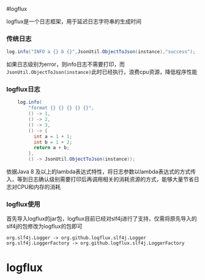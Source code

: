 #logflux

logflux是一个日志框架，用于延迟日志字符串的生成时间

### 传统日志
```java
log.info("INFO a {} b {}",JsonUtil.ObjectToJson(instance),"success");
```
如果日志级别为error，则info日志不需要打印，而`JsonUtil.ObjectToJson(instance)`此时已经执行，浪费cpu资源，降低程序性能

### logflux日志
```java
    log.info(
        "format {} {} {} {} {}",
        () -> 1,
        () -> 2,
        () -> 3,
        () -> {
          int a = 1 + 1;
          int b = 1 + 2;
          return a + b;
        },
        () -> JsonUtil.ObjectToJson(instance));
```
依据Java 8 及以上的lambda表达式特性，将日志参数以lambda表达式的方式传入，等到日志确认级别需要打印后再调用相关的消耗资源的方式，能够大量节省日志对CPU和内存的消耗


### logflux使用

首先导入logflux的jar包，logflux目前已经对slf4j进行了支持，仅需将原先导入的slf4j的包修改为logflux的包即可

`org.slf4j.Logger -> org.github.logflux.slf4j.Logger`
`org.slf4j.LoggerFactory -> org.github.logflux.slf4j.LoggerFactory`
# logflux
